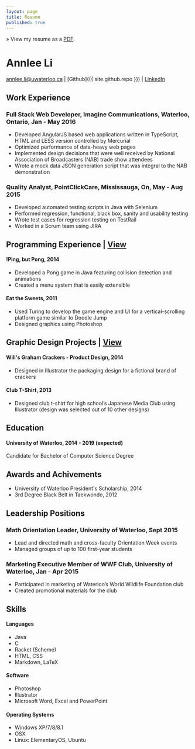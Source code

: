 ```yaml
---
layout: page
title: Resume
published: true
---
```


&raquo; View my resume as a [PDF](http://bit.ly/annleeResume).

# Annlee Li
<a href="mailto:annlee.li@uwaterloo.ca">annlee.li@uwaterloo.ca</a> | 
[Github]({{ site.github.repo }}) | [LinkedIn](https://ca.linkedin.com/in/annleeli)

## Work Experience
### Full Stack Web Developer, Imagine Communications, Waterloo, Ontario, Jan - May 2016
- Developed AngularJS based web applications written in TypeScript, HTML and LESS version controlled by Mercurial
- Optimized performance of data-heavy web pages 
- Implemented design decisions that were well received by National Association of Broadcasters (NAB) trade show attendees
- Wrote a mock data JSON generation script that was integral to the NAB demonstration

### Quality Analyst, PointClickCare, Mississauga, On, May - Aug 2015	
- Developed automated testing scripts in Java with Selenium 
- Performed regression, functional, black box, sanity and usability testing
- Wrote test cases for regression testing on TestRail
- Worked in a Scrum team using JIRA

## Programming Experience | [View](/portfolio/#programs)
#### !Ping, but Pong, 2014
- Developed a Pong game in Java featuring collision detection and animations
- Created a menu system that is easily extensible 

#### Eat the Sweets, 2011
- Used Turing to develop the game engine and UI for a vertical-scrolling platform game similar to Doodle Jump
- Designed graphics using Photoshop

## Graphic Design Projects | [View](/portfolio/#graphics)
#### Will's Graham Crackers - Product Design, 2014
- Designed in Illustrator the packaging design for a fictional brand of crackers

#### Club T-Shirt, 2013
- Designed club t-shirt for high school’s Japanese Media Club using Illustrator (design was selected out of 10 other designs)

## Education
#### University of Waterloo, 2014 - 2019 (expected)
Candidate for Bachelor of Computer Science Degree

## Awards and Achivements
- University of Waterloo President's Scholarship, 2014
- 3rd Degree Black Belt in Taekwondo, 2012

## Leadership Positions
### Math Orientation Leader, University of Waterloo, Sept 2015	
- Lead and directed math and cross-faculty Orientation Week events
- Managed groups of up to 100 first-year students

### Marketing Executive Member of WWF Club, University of Waterloo, Jan - Apr 2015	
- Participated in marketing of Waterloo’s World Wildlife Foundation club
- Created promotional materials for the club 

## Skills
#### Languages
- Java
- C
- Racket (Scheme)
- HTML, CSS
- Markdown, LaTeX

#### Software
- Photoshop
- Illustrator
- Microsoft Word, Excel and PowerPoint

#### Operating Systems
- Windows XP/7/8/8.1
- OSX 
- Linux: ElementaryOS, Ubuntu

